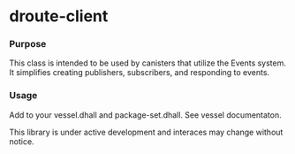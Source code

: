# droute-client

### Purpose

This class is intended to be used by canisters that utilize the Events system. It simplifies creating publishers, subscribers, and responding to events.

### Usage

Add to your vessel.dhall and package-set.dhall.  See vessel documentaton.


This library is under active development and interaces may change without notice.


